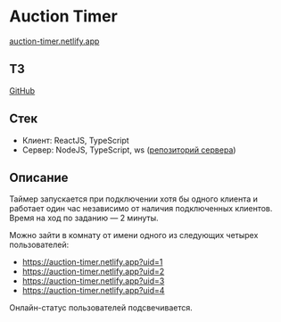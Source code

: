 # Auction Timer

[auction-timer.netlify.app](https://auction-timer.netlify.app/)

## ТЗ

[GitHub](https://github.com/lotus-uems/Test_React_Trade)

## Стек

- Клиент: ReactJS, TypeScript
- Сервер: NodeJS, TypeScript, ws ([репозиторий сервера](https://github.com/ItSerje/auction-timer-server))

## Описание

Таймер запускается при подключении хотя бы одного клиента и работает один час независимо от наличия подключенных клиентов. Время на ход по заданию — 2 минуты.

Можно зайти в комнату от имени одного из следующих четырех пользователей:

- https://auction-timer.netlify.app?uid=1
- https://auction-timer.netlify.app?uid=2
- https://auction-timer.netlify.app?uid=3
- https://auction-timer.netlify.app?uid=4

Онлайн-статус пользователей подсвечивается.

